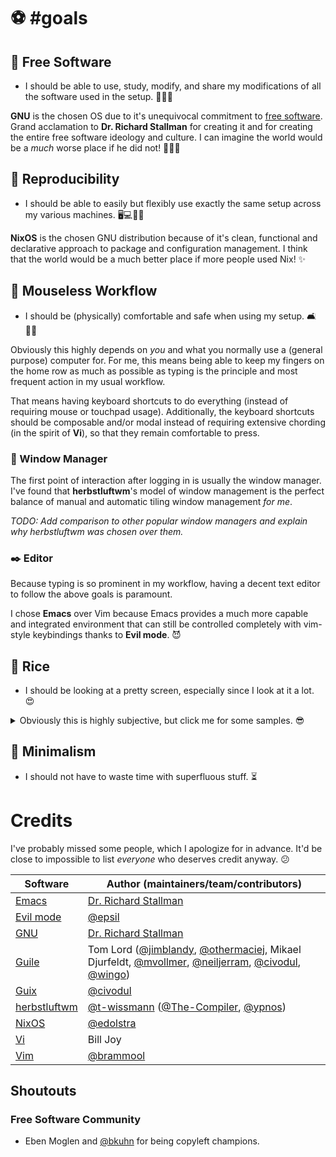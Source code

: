 <!-- vim: syntax=off
-->
# ⚽ #goals

## 🚀 Free Software

- I should be able to use, study, modify, and share my modifications of all the
  software used in the setup. 🙈🙉🙊

**GNU** is the chosen OS due to it's unequivocal commitment to [free
software][free-sw]. Grand acclamation to **Dr. Richard Stallman** for creating
it and for creating the entire free software ideology and culture. I can
imagine the world would be a *much* worse place if he did not! 👏👏👏

[free-sw]: https://www.gnu.org/philosophy/free-sw.en.html

## 🥗 Reproducibility

- I should be able to easily but flexibly use exactly the same setup across my
  various machines. 🖥️💻👩‍💻

**NixOS** is the chosen GNU distribution because of it's clean, functional and
declarative approach to package and configuration management. I think that the
world would be a much better place if more people used Nix! ✨

## 💅 Mouseless Workflow

- I should be (physically) comfortable and safe when using my setup. 🛋️💆‍♀️

Obviously this highly depends on *you* and what you normally use a (general
purpose) computer for. For me, this means being able to keep my fingers on the
home row as much as possible as typing is the principle and most frequent
action in my usual workflow.

That means having keyboard shortcuts to do everything (instead of requiring
mouse or touchpad usage). Additionally, the keyboard shortcuts should be
composable and/or modal instead of requiring extensive chording (in the spirit
of **Vi**), so that they remain comfortable to press.

### 🏨 Window Manager

The first point of interaction after logging in is usually the window manager.
I've found that **herbstluftwm**'s model of window management is the perfect
balance of manual and automatic tiling window management *for me*.

*TODO: Add comparison to other popular window managers and explain why
herbstluftwm was chosen over them.*

### ✒️ Editor

Because typing is so prominent in my workflow, having a decent text editor to
follow the above goals is paramount.

I chose **Emacs** over Vim because Emacs provides a much more capable and
integrated environment that can still be controlled completely with vim-style
keybindings thanks to **Evil mode**. 😈

## 💄 Rice

- I should be looking at a pretty screen, especially since I look at it a lot.
  😍

<details>
  <summary>Obviously this is highly subjective, but click me for some samples.
  😎</summary>

  *TODO: Add screenshots here.*
</details>

## 💋 Minimalism

- I should not have to waste time with superfluous stuff. ⏳

# Credits

I've probably missed some people, which I apologize for in advance. It'd be
close to impossible to list *everyone* who deserves credit anyway. 😕

Software       | Author (maintainers/team/contributors)
--------       | --------------------------------------
[Emacs]        | [Dr. Richard Stallman][rms]
[Evil mode]    | [@epsil]
[GNU]          | [Dr. Richard Stallman][rms]
[Guile]        | Tom Lord ([@jimblandy], [@othermaciej], Mikael Djurfeldt, [@mvollmer], [@neiljerram], [@civodul], [@wingo])
[Guix]         | [@civodul]
[herbstluftwm] | [@t-wissmann] ([@The-Compiler], [@ypnos])
[NixOS]        | [@edolstra]
[Vi]           | Bill Joy
[Vim]          | [@brammool]

[@brammool]:     https://github.com/brammool
[@civodul]:      https://github.com/civodul
[@edolstra]:     https://github.com/edolstra
[@epsil]:        https://github.com/epsil
[@jimblandy]:    https://github.com/jimblandy
[@mvollmer]:     https://github.com/mvollmer
[@neiljerram]:   https://github.com/neiljerram
[@othermaciej]:  https://github.com/othermaciej
[@t-wissmann]:   https://github.com/t-wissmann
[@The-Compiler]: https://github.com/The-Compiler
[@wingo]:        https://github.com/wingo
[@ypnos]:        https://github.com/ypnos
[Emacs]:         https://www.gnu.org/software/emacs
[Evil Mode]:     https://github.com/emacs-evil/evil
[GNU]:           https://www.gnu.org/gnu/gnu.en.html
[Guile]:         https://www.gnu.org/software/guile/
[Guix]:          https://www.gnu.org/software/guix/
[herbstluftwm]:  http://www.herbstluftwm.org
[NixOS]:         https://nixos.org
[rms]:           https://stallman.org/
[Vi]:            https://en.wikipedia.org/wiki/Vi
[Vim]:           http://www.vim.org/

## Shoutouts

### Free Software Community

- Eben Moglen and [@bkuhn] for being copyleft champions.

[@bkuhn]: https://github.com/bkuhn
